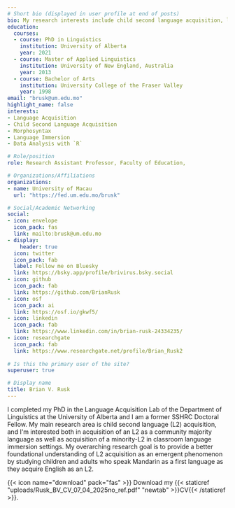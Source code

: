 ```yaml
---
# Short bio (displayed in user profile at end of posts)
bio: My research interests include child second language acquisition, language immersion, and acquisition of morphosyntax.
education:
  courses:
  - course: PhD in Linguistics
    institution: University of Alberta
    year: 2021
  - course: Master of Applied Linguistics
    institution: University of New England, Australia
    year: 2013
  - course: Bachelor of Arts
    institution: University College of the Fraser Valley
    year: 1998
email: "brusk@um.edu.mo"
highlight_name: false
interests:
- Language Acquisition
- Child Second Language Acquisition
- Morphosyntax
- Language Immersion
- Data Analysis with `R`

# Role/position
role: Research Assistant Professor, Faculty of Education,

# Organizations/Affiliations
organizations:
- name: University of Macau
  url: "https://fed.um.edu.mo/brusk"

# Social/Academic Networking
social:
- icon: envelope
  icon_pack: fas
  link: mailto:brusk@um.edu.mo
- display:
    header: true
  icon: twitter
  icon_pack: fab
  label: Follow me on Bluesky
  link: https://bsky.app/profile/brivirus.bsky.social
- icon: github
  icon_pack: fab
  link: https://github.com/BrianRusk
- icon: osf
  icon_pack: ai
  link: https://osf.io/gkwf5/
- icon: linkedin
  icon_pack: fab
  link: https://www.linkedin.com/in/brian-rusk-24334235/
- icon: researchgate
  icon_pack: fab
  link: https://www.researchgate.net/profile/Brian_Rusk2
  
# Is this the primary user of the site?
superuser: true

# Display name
title: Brian V. Rusk
---
```


I completed my PhD in the Language Acquisition Lab of the Department of Linguistics at the University of Alberta and I am a former SSHRC Doctoral Fellow. My main research area is child second language (L2) acquisition, and I'm interested both in acquisition of an L2 as a community majority language as well as acquisition of a minority-L2 in classroom language immersion settings. My overarching research goal is to provide a better foundational understanding of L2 acquisition as an emergent phenomenon by studying children and adults who speak Mandarin as a first language as they acquire English as an L2. 

{{< icon name="download" pack="fas" >}} Download my {{< staticref "uploads/Rusk_BV_CV_07_04_2025no_ref.pdf" "newtab" >}}CV{{< /staticref >}}.

